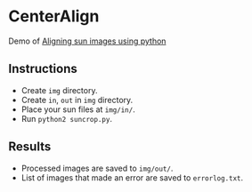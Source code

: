 # CenterAlign

Demo of [Aligning sun images using python](https://labjg.wordpress.com/2013/04/01/aligning-sun-images-using-python/)

## Instructions

- Create `img` directory.
- Create `in`, `out` in `img` directory.
- Place your sun files at `img/in/`.
- Run `python2 suncrop.py`.

## Results

- Processed images are saved to `img/out/`.
- List of images that made an error are saved to `errorlog.txt`.
